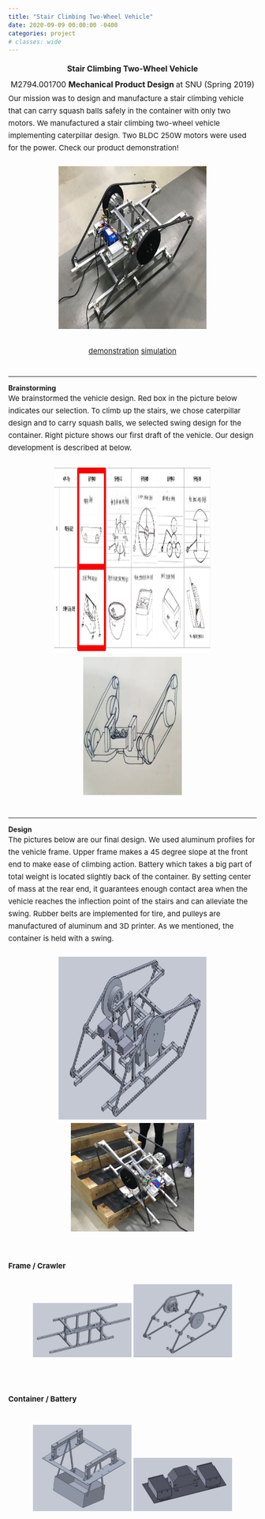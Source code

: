 ```yaml
---
title: "Stair Climbing Two-Wheel Vehicle"
date: 2020-09-09 00:00:00 -0400
categories: project
# classes: wide
---
```


<div style="font-size: medium; line-height: 2em;">
<center><strong> Stair Climbing Two-Wheel Vehicle </strong> <br>
  M2794.001700 <strong> Mechanical Product Design </strong> at SNU (Spring 2019)<br> </center>
</div>

<div style="font-size: 15px; line-height: 25px;">
Our mission was to design and manufacture a stair climbing vehicle that can carry squash balls safely in the container with only two motors. We manufactured a stair climbing two-wheel vehicle implementing caterpillar design. Two BLDC 250W motors were used for the power. Check our product demonstration! <br>
<br> <center><img src="/assets/images/stairclimb.JPG" border="0" width="300" height="330"/> </center>
<br> <center> <a href="https://youtu.be/zbO6nPRZ41U" target="_blank">demonstration</a>  <a href="https://youtu.be/o7WLumbu6R0" target="_blank">simulation</a> </center>  
<br>
  
</div>

<hr class="one">
<strong> Brainstorming </strong><br>

<div style="font-size: 15px; line-height: 25px;"> 
We brainstormed the vehicle design. Red box in the picture below indicates our selection. To climb up the stairs, we chose caterpillar design and to carry squash balls, we selected swing design for the container. Right picture shows our first draft of the vehicle. Our design development is described at below. <br><br>
<center><img src="/assets/images/brainstorming1.JPG" border="0" width="320" height="380"/> <img src="/assets/images/brainstorming2.jpg" border="0" width="200" height="280"/></center>
<br>
</div>

<hr class="one">
<strong> Design </strong><br>
<div style="font-size: 15px; line-height: 25px;"> 
The pictures below are our final design. We used aluminum profiles for the vehicle frame. Upper frame makes a 45 degree slope at the front end to make ease of climbing action. Battery which takes a big part of total weight is located slightly back of the container. By setting center of mass at the rear end, it guarantees enough contact area when the vehicle reaches the inflection point of the stairs and can alleviate the swing. Rubber belts are implemented for tire, and pulleys are manufactured of aluminum and 3D printer. As we mentioned, the container is held with a swing. <br><br>
  
<center><img src="/assets/images/stairclimbing.jpg" border="0" width="300" height="330"/> <img src="/assets/images/stairclimb2.JPG" border="0" width="250"/></center>
<br>

<br>
<strong> Frame / Crawler</strong> <br><br>
<center> <img src="/assets/images/frame.jpg" border="0" width="200"/> <img src="/assets/images/crawler.jpg" border="0" width="200"/></center>
<br><br>

<strong> Container / Battery </strong> <br><br>
<center> <img src="/assets/images/container.jpg" border="0"  width="200"/>  <img src="/assets/images/battery.jpg" border="0" width="200"/>  </center>
<br><br>

</div>
